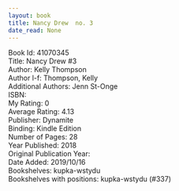 ```yaml
---
layout: book
title: Nancy Drew  no. 3
date_read: None
---
```


Book Id: 41070345<br />
Title: Nancy Drew #3<br />
Author: Kelly Thompson<br />
Author l-f: Thompson, Kelly<br />
Additional Authors: Jenn St-Onge<br />
ISBN: <br />
My Rating: 0<br />
Average Rating: 4.13<br />
Publisher: Dynamite<br />
Binding: Kindle Edition<br />
Number of Pages: 28<br />
Year Published: 2018<br />
Original Publication Year: <br />
Date Added: 2019/10/16<br />
Bookshelves: kupka-wstydu<br />
Bookshelves with positions: kupka-wstydu (#337)<br />

